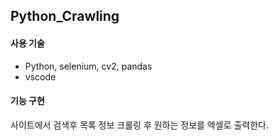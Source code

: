 ## Python_Crawling

#### 사용 기술
- Python, selenium, cv2, pandas
- vscode

#### 기능 구현
사이트에서 검색후 목록 정보 크롤링 후 원하는 정보를 엑셀로 출력한다.

